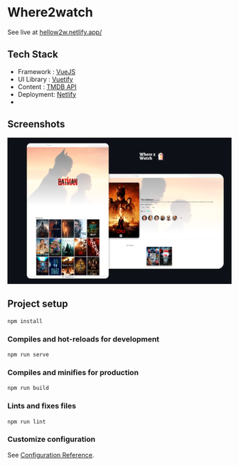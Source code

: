 # Where2watch

See live at [hellow2w.netlify.app/](https://hellow2w.netlify.app/)

## Tech Stack

 - Framework : [VueJS](http://www.vuejs.org)
 - UI Library : [Vuetify](https://vuetifyjs.com/)
 - Content : [TMDB API](https://developers.themoviedb.org/3/)
 - Deployment: [Netlify](https://netlify.app/)
 - 
## Screenshots

<img src='public/site_w2w.png' alt='site' />

## Project setup
```
npm install
```

### Compiles and hot-reloads for development
```
npm run serve
```

### Compiles and minifies for production
```
npm run build
```

### Lints and fixes files
```
npm run lint
```

### Customize configuration
See [Configuration Reference](https://cli.vuejs.org/config/).
